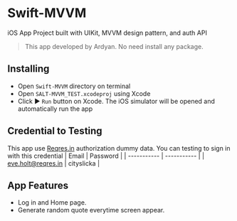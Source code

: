 # Swift-MVVM
iOS App Project built with UIKit, MVVM design pattern, and auth API

> This app developed by Ardyan. No need install any package.

## Installing
-   Open `Swift-MVVM` directory on terminal
-   Open  `SALT-MVVM_TEST.xcodeproj`  using Xcode
-   Click &#9658; `Run` button on Xcode. The iOS simulator will be opened and automatically run the app

## Credential to Testing
This app use [Reqres.in](https://reqres.in/) authorization dummy data. You can testing to sign in with this credential
| Email | Password |
| ----------- | ----------- |
| eve.holt@reqres.in | cityslicka |


## App Features
- Log in and Home page.
- Generate random quote everytime screen appear.
